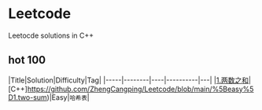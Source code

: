 # Leetcode
Leetocde solutions in C++ 

## hot 100
|Title|Solution|Difficulty|Tag|
|-----|--------|----|----------|---|
|[1.两数之和](https://leetcode.com/problems/two-sum)|[C++]https://github.com/ZhengCangping/Leetcode/blob/main/%5Beasy%5D1.two-sum)|Easy|`哈希表`|